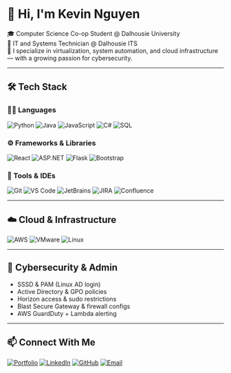 # 👋 Hi, I'm Kevin Nguyen

🎓 Computer Science Co-op Student @ Dalhousie University  
💼 IT and Systems Technician @ Dalhousie ITS  
🔧 I specialize in virtualization, system automation, and cloud infrastructure — with a growing passion for cybersecurity.

---

## 🛠 Tech Stack

### 🧑‍💻 Languages
![Python](https://img.shields.io/badge/Python-3776AB?style=for-the-badge&logo=python&logoColor=white)
![Java](https://img.shields.io/badge/Java-ED8B00?style=for-the-badge&logo=java&logoColor=white)
![JavaScript](https://img.shields.io/badge/JavaScript-F7DF1E?style=for-the-badge&logo=javascript&logoColor=black)
![C#](https://img.shields.io/badge/C%23-239120?style=for-the-badge&logo=c-sharp&logoColor=white)
![SQL](https://img.shields.io/badge/SQL-003B57?style=for-the-badge&logo=sqlite&logoColor=white)

### ⚙️ Frameworks & Libraries
![React](https://img.shields.io/badge/React-20232A?style=for-the-badge&logo=react&logoColor=61DAFB)
![ASP.NET](https://img.shields.io/badge/ASP.NET-512BD4?style=for-the-badge&logo=.net&logoColor=white)
![Flask](https://img.shields.io/badge/Flask-000000?style=for-the-badge&logo=flask&logoColor=white)
![Bootstrap](https://img.shields.io/badge/Bootstrap-7952B3?style=for-the-badge&logo=bootstrap&logoColor=white)

### 🧰 Tools & IDEs
![Git](https://img.shields.io/badge/Git-F05032?style=for-the-badge&logo=git&logoColor=white)
![VS Code](https://img.shields.io/badge/VSCode-007ACC?style=for-the-badge&logo=visual-studio-code&logoColor=white)
![JetBrains](https://img.shields.io/badge/JetBrains-000000?style=for-the-badge&logo=jetbrains&logoColor=white)
![JIRA](https://img.shields.io/badge/JIRA-0052CC?style=for-the-badge&logo=jira&logoColor=white)
![Confluence](https://img.shields.io/badge/Confluence-172B4D?style=for-the-badge&logo=confluence&logoColor=white)

---

## ☁️ Cloud & Infrastructure

![AWS](https://img.shields.io/badge/AWS-232F3E?style=for-the-badge&logo=amazon-aws&logoColor=white)
![VMware](https://img.shields.io/badge/VMware-607078?style=for-the-badge&logo=vmware&logoColor=white)
![Linux](https://img.shields.io/badge/Linux-FCC624?style=for-the-badge&logo=linux&logoColor=black)

---

## 🔐 Cybersecurity & Admin

- SSSD & PAM (Linux AD login)
- Active Directory & GPO policies
- Horizon access & sudo restrictions
- Blast Secure Gateway & firewall configs
- AWS GuardDuty + Lambda alerting

---

## 📫 Connect With Me

[![Portfolio](https://img.shields.io/badge/Portfolio-Visit-0A66C2?style=for-the-badge)](https://kevin-nguyen-dalhousie.vercel.app)
[![LinkedIn](https://img.shields.io/badge/LinkedIn-Connect-blue?style=for-the-badge&logo=linkedin)](https://linkedin.com/in/kevin-nguyen-dal)
[![GitHub](https://img.shields.io/badge/GitHub-Follow-181717?style=for-the-badge&logo=github)](https://github.com/KevinDal2027)
[![Email](https://img.shields.io/badge/Email-Me-D14836?style=for-the-badge&logo=gmail&logoColor=white)](mailto:kv375322@dal.ca)
